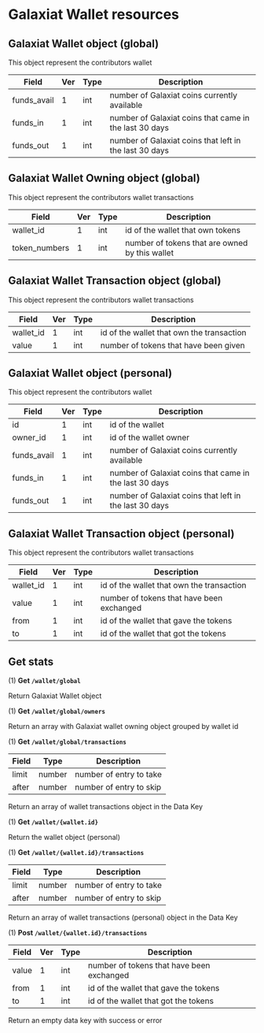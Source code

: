 # Galaxiat Wallet resources

## Galaxiat Wallet object (global)

This object represent the contributors wallet

| Field       | Ver | Type | Description                                            |
| ----------- | --- | ---- | ------------------------------------------------------ |
| funds_avail | 1   | int  | number of Galaxiat coins currently available           |
| funds_in    | 1   | int  | number of Galaxiat coins that came in the last 30 days |
| funds_out   | 1   | int  | number of Galaxiat coins that left in the last 30 days |

## Galaxiat Wallet Owning object (global)

This object represent the contributors wallet transactions

| Field         | Ver | Type | Description                                    |
| ------------- | --- | ---- | ---------------------------------------------- |
| wallet_id     | 1   | int  | id of the wallet that own tokens               |
| token_numbers | 1   | int  | number of tokens that are owned by this wallet |

## Galaxiat Wallet Transaction object (global)

This object represent the contributors wallet transactions

| Field     | Ver | Type | Description                               |
| --------- | --- | ---- | ----------------------------------------- |
| wallet_id | 1   | int  | id of the wallet that own the transaction |
| value     | 1   | int  | number of tokens that have been given     |

## Galaxiat Wallet object (personal)

This object represent the contributors wallet

| Field       | Ver | Type | Description                                            |
| ----------- | --- | ---- | ------------------------------------------------------ |
| id          | 1   | int  | id of the wallet                                       |
| owner_id    | 1   | int  | id of the wallet owner                                 |
| funds_avail | 1   | int  | number of Galaxiat coins currently available           |
| funds_in    | 1   | int  | number of Galaxiat coins that came in the last 30 days |
| funds_out   | 1   | int  | number of Galaxiat coins that left in the last 30 days |

## Galaxiat Wallet Transaction object (personal)

This object represent the contributors wallet transactions

| Field     | Ver | Type | Description                               |
| --------- | --- | ---- | ----------------------------------------- |
| wallet_id | 1   | int  | id of the wallet that own the transaction |
| value     | 1   | int  | number of tokens that have been exchanged |
| from      | 1   | int  | id of the wallet that gave the tokens     |
| to        | 1   | int  | id of the wallet that got the tokens      |

## Get stats

(1) **Get `/wallet/global`**

Return Galaxiat Wallet object 

(1) **Get `/wallet/global/owners`**

Return an array with Galaxiat wallet owning object grouped by wallet id

(1) **Get `/wallet/global/transactions`**

| Field | Type   | Description             |
| ----- | ------ | ----------------------- |
| limit | number | number of entry to take |
| after | number | number of entry to skip |

Return an array of wallet transactions object in the Data Key

(1) **Get `/wallet/{wallet.id}`**

Return the wallet object (personal)

(1) **Get `/wallet/{wallet.id}/transactions`**

| Field | Type   | Description             |
| ----- | ------ | ----------------------- |
| limit | number | number of entry to take |
| after | number | number of entry to skip |

Return an array of wallet transactions (personal) object in the Data Key

(1) **Post `/wallet/{wallet.id}/transactions`**

| Field     | Ver | Type | Description                               |
| --------- | --- | ---- | ----------------------------------------- |
| value     | 1   | int  | number of tokens that have been exchanged |
| from      | 1   | int  | id of the wallet that gave the tokens     |
| to        | 1   | int  | id of the wallet that got the tokens      |

Return an empty data key with success or error
